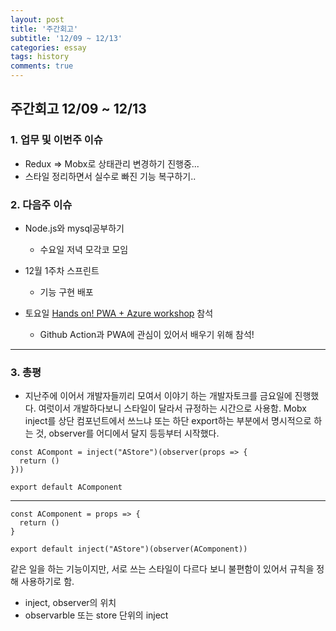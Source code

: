 ```yaml
---
layout: post
title: '주간회고'
subtitle: '12/09 ~ 12/13'
categories: essay
tags: history
comments: true
---
```


## 주간회고 12/09 ~ 12/13


### 1. 업무 및 이번주 이슈

-  Redux => Mobx로 상태관리 변경하기 진행중... 
-  스타일 정리하면서 실수로 빠진 기능 복구하기..

### 2. 다음주 이슈

- Node.js와 mysql공부하기
  - 수요일 저녁 모각코 모임

- 12월 1주차 스프린트 
  - 기능 구현 배포

- 토요일 [Hands on! PWA + Azure workshop](https://festa.io/events/786) 참석
  - Github Action과 PWA에 관심이 있어서 배우기 위해 참석!

---

### 3. 총평

- 지난주에 이어서 개발자들끼리 모여서 이야기 하는 개발자토크를 금요일에 진행했다. 여럿이서 개발하다보니 스타일이 달라서 규정하는 시간으로 사용함.
Mobx inject를 상단 컴포넌트에서 쓰느냐 또는 하단 export하는 부분에서 명시적으로 하는 것, observer를 어디에서 달지 등등부터 시작했다. 

```
const ACompont = inject("AStore")(observer(props => {
  return ()
}))

export default AComponent

```

---

```
const AComponent = props => {
  return ()
}

export default inject("AStore")(observer(AComponent))
```

같은 일을 하는 기능이지만, 서로 쓰는 스타일이 다르다 보니 불편함이 있어서 규칙을 정해 사용하기로 함. 

  - inject, observer의 위치
  - observarble 또는 store 단위의 inject

